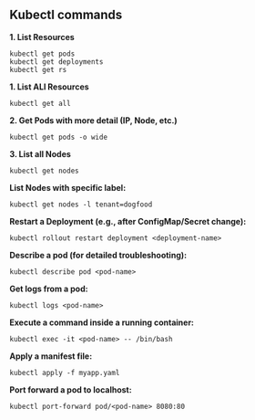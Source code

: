 ## Kubectl commands

**1. List Resources**

```
kubectl get pods
kubectl get deployments
kubectl get rs
```
**1. List ALl Resources**
```
kubectl get all
```
**2. Get Pods with more detail (IP, Node, etc.)**
```
kubectl get pods -o wide
```

**3. List all Nodes**
```
kubectl get nodes
```

**List Nodes with specific label:**

```
kubectl get nodes -l tenant=dogfood
```

**Restart a Deployment (e.g., after ConfigMap/Secret change):**

```
kubectl rollout restart deployment <deployment-name>
```

**Describe a pod (for detailed troubleshooting):**

```
kubectl describe pod <pod-name>
```

**Get logs from a pod:**

```
kubectl logs <pod-name>
```
**Execute a command inside a running container:**

```
kubectl exec -it <pod-name> -- /bin/bash
```

**Apply a manifest file:**
```
kubectl apply -f myapp.yaml
```

**Port forward a pod to localhost:**

```
kubectl port-forward pod/<pod-name> 8080:80
```